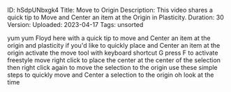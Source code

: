 ID: hSdpUNbxgk4
Title: Move to Origin
Description: This video shares a quick tip to Move and Center an item at the Origin in Plasticity.
Duration: 30
Version: 
Uploaded: 2023-04-17
Tags: unsorted

yum yum
Floyd here with a quick tip to move and
Center an item at the origin and
plasticity if you'd like to quickly
place and Center an item at the origin
activate the move tool with keyboard
shortcut G press F to activate freestyle
move right click to place the center at
the center of the selection then right
click again to move the selection to the
origin use these simple steps to quickly
move and Center a selection to the
origin oh look at the time
